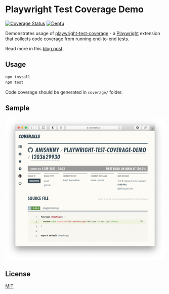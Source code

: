 # Playwright Test Coverage Demo

[![Coverage Status](https://coveralls.io/repos/github/anishkny/playwright-test-coverage-demo/badge.svg?branch=main)](https://coveralls.io/github/anishkny/playwright-test-coverage-demo?branch=main)
[![Depfu](https://badges.depfu.com/badges/aed240fe144783c4d0fabf6a1cc67167/overview.svg)](https://depfu.com/github/anishkny/playwright-test-coverage-demo?project_id=37920)

Demonstrates usage of [playwright-test-coverage](https://github.com/anishkny/playwright-test-coverage) - a [Playwright](https://playwright.dev) extension that collects code coverage from running end-to-end tests.

Read more in this [blog post](https://dev.to/anishkny/code-coverage-for-a-nextjs-app-using-playwright-tests-18n7).

## Usage

```bash
npm install
npm test
```

Code coverage should be generated in `coverage/` folder.

## Sample

[![Coveralls Report](./coveralls.png)](https://coveralls.io/builds/42662804/source?filename=pages/index.js)

## License

[MIT](https://choosealicense.com/licenses/mit/)
